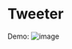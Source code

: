 # Tweeter

Demo:
![image](https://user-images.githubusercontent.com/35478698/211127687-19f08339-0438-446f-b24c-3ef6b7b9e727.png)
